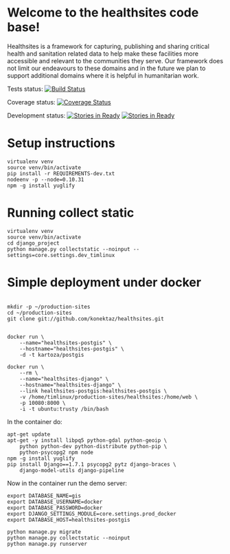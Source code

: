 # Welcome to the healthsites code base!

Healthsites is a framework for capturing, publishing and sharing critical
health and sanitation related data to help make these facilities more 
accessible and relevant to the communities they serve. Our framework does not 
limit our endeavours to these domains and in the future we plan to support 
additional domains where it is helpful in humanitarian work.


Tests status: [![Build Status](https://travis-ci.org/konektaz/healthsites.svg)](https://travis-ci.org/konektaz/healthsites)

Coverage status: [![Coverage Status](https://coveralls.io/repos/konektaz/healthsites/badge.png?branch=develop)](https://coveralls.io/r/konektaz/healthsites?branch=develop)

Development status: [![Stories in Ready](https://badge.waffle.io/konektaz/healthsites.svg?label=ready&title=Ready)](http://waffle.io/konektaz/healthsites) [![Stories in Ready](https://badge.waffle.io/konektaz/healthsites.svg?label=In%20Progress&title=In%20Progress)](http://waffle.io/konektaz/healthsites)




# Setup instructions

```
virtualenv venv
source venv/bin/activate
pip install -r REQUIREMENTS-dev.txt
nodeenv -p --node=0.10.31
npm -g install yuglify
```

# Running collect static

```
virtualenv venv
source venv/bin/activate
cd django_project
python manage.py collectstatic --noinput --settings=core.settings.dev_timlinux
```


# Simple deployment under docker

```

mkdir -p ~/production-sites
cd ~/production-sites
git clone git://github.com/konektaz/healthsites.git


docker run \
    --name="healthsites-postgis" \
    --hostname="healthsites-postgis" \
    -d -t kartoza/postgis
    
docker run \
    --rm \
    --name="healthsites-django" \
    --hostname="healthsites-django" \
    --link healthsites-postgis:healthsites-postgis \
    -v /home/timlinux/production-sites/healthsites:/home/web \
    -p 10080:8000 \
    -i -t ubuntu:trusty /bin/bash

```
   
In the container do:

```
apt-get update
apt-get -y install libpq5 python-gdal python-geoip \
    python python-dev python-distribute python-pip \
    python-psycopg2 npm node
npm -g install yuglify
pip install Django==1.7.1 psycopg2 pytz django-braces \
    django-model-utils django-pipeline
```
    
Now in the container run the demo server:

```
export DATABASE_NAME=gis
export DATABASE_USERNAME=docker
export DATABASE_PASSWORD=docker
export DJANGO_SETTINGS_MODULE=core.settings.prod_docker
export DATABASE_HOST=healthsites-postgis

python manage.py migrate
python manage.py collectstatic --noinput
python manage.py runserver    
```


